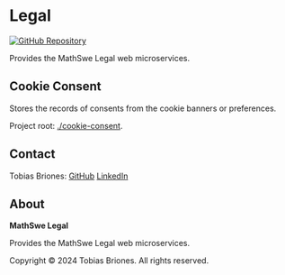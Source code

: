 # Legal

[![GitHub Repository](https://img.shields.io/static/v1?label=GITHUB&message=REPOSITORY&labelColor=555&color=0277bd&style=for-the-badge&logo=GITHUB)](https://github.com/mathswe/legal)

Provides the MathSwe Legal web microservices.

## Cookie Consent

Stores the records of consents from the cookie banners or preferences.

Project root: [./cookie-consent](cookie-consent).

## Contact

Tobias Briones: [GitHub](https://github.com/tobiasbriones)
[LinkedIn](https://linkedin.com/in/tobiasbriones)

## About

**MathSwe Legal**

Provides the MathSwe Legal web microservices.

Copyright © 2024 Tobias Briones. All rights reserved.
